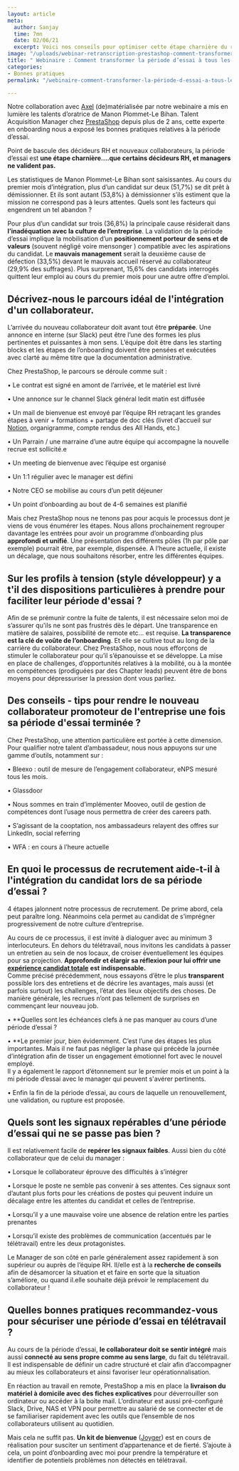 ```yaml
---
layout: article
meta:
  author: Sanjay
  time: 7mn
  date: 02/06/21
  excerpt: Voici nos conseils pour optimiser cette étape charnière du recrutement
image: "/uploads/webinar-retranscription-prestashop-comment-transformer-la-periode-d-essai-a-tous-les-couts-5.png"
title: " Webinaire : Comment transformer la période d’essai à tous les coûts ? "
categories:
- Bonnes pratiques
permalink: "/webinaire-comment-transformer-la-période-d-essai-a-tous-les-couts/"

---
```

Notre collaboration avec [Axel](https://www.heyaxel.com/) (de)matérialisée par notre webinaire a mis en lumière les talents d’oratrice de Manon Plommet-Le Bihan. Talent Acquisition Manager chez [PrestaShop](https://blog.refty.co/comment-prestashop-a-structure-son-processus-de-recrutement/) depuis plus de 2 ans, cette experte en onboarding nous a exposé les bonnes pratiques relatives à la période d’essai.

Point de bascule des décideurs RH et nouveaux collaborateurs, la période d’essai est **une étape charnière….que certains décideurs RH, et managers ne valident pas.**

Les statistiques de Manon Plommet-Le Bihan sont saisissantes. Au cours du premier mois d’intégration, plus d’un candidat sur deux (51,7%) se dit prêt à démissionner. Et ils sont autant (53,8%) à démissionner s’ils estiment que la mission ne correspond pas à leurs attentes. Quels sont les facteurs qui engendrent un tel abandon ?

Pour plus d’un candidat sur trois (36,8%) la principale cause résiderait dans **l’inadéquation avec la culture de l’entreprise**. La validation de la période d’essai implique la mobilisation d’un **positionnement porteur de sens et de valeurs** (souvent négligé voire mensonger ) compatible avec les aspirations du candidat. Le **mauvais management** serait la deuxième cause de défection (33,5%) devant le mauvais accueil réservé au collaborateur (29,9% des suffrages). Plus surprenant, 15,6% des candidats interrogés quittent leur emploi au cours du premier mois pour une autre offre d’emploi.

## **Décrivez-nous le parcours idéal de l'intégration d'un collaborateur.**

L’arrivée du nouveau collaborateur doit avant tout être **préparée**. Une annonce en interne (sur Slack) peut être l’une des formes les plus pertinentes et puissantes à mon sens. L’équipe doit être dans les starting blocks et les étapes de l’onboarding doivent être pensées et exécutées avec clarté au même titre que la documentation administrative.

Chez PrestaShop, le parcours se déroule comme suit :

• Le contrat est signé en amont de l’arrivée, et le matériel est livré

• Une annonce sur le channel Slack général ledit matin est diffusée

• Un mail de bienvenue est envoyé par l’équipe RH retraçant les grandes étapes à venir + formations + partage de doc clés (livret d’accueil sur [Notion](https://www.notion.so/), organigramme, compte rendus des All Hands, etc.)

• Un Parrain / une marraine d’une autre équipe qui accompagne la nouvelle recrue est sollicité.e

• Un meeting de bienvenue avec l’équipe est organisé

• Un 1:1 régulier avec le manager est défini

• Notre CEO se mobilise au cours d’un petit déjeuner

• Un point d’onboarding au bout de 4-6 semaines est planifié

Mais chez PrestaShop nous ne tenons pas pour acquis le processus dont je viens de vous énumérer les étapes. Nous allons prochainement regrouper davantage les entrées pour avoir un programme d’onboarding plus **approfondi et unifié**. Une présentation des différents pôles (1h par pôle par exemple) pourrait être, par exemple, dispensée. A l’heure actuelle, il existe un décalage, que nous souhaitons résorber, entre les différentes équipes.

## **Sur les profils à tension (style développeur) y a t'il des dispositions particulières à prendre pour faciliter leur période d'essai ?**

Afin de se prémunir contre la fuite de talents, il est nécessaire selon moi de s’assurer qu'ils ne sont pas frustrés dès le départ. Une transparence en matière de salaires, possibilité de remote etc… est requise. **La transparence est la clé de voûte de l’onboarding**. Et elle se cultive tout au long de la carrière du collaborateur. Chez PrestaShop, nous nous efforçons de stimuler le collaborateur pour qu’il s’épanouisse et se développe. La mise en place de challenges, d’opportunités relatives à la mobilité, ou à la montée en compétences (prodiguées par des Chapter leads) peuvent être de bons moyens pour dépressuriser la pression dont vous parliez.

## **Des conseils - tips pour rendre le nouveau collaborateur promoteur de l'entreprise une fois sa période d'essai terminée ?**

Chez PrestaShop, une attention particulière est portée à cette dimension. Pour qualifier notre talent d’ambassadeur, nous nous appuyons sur une gamme d’outils, notamment sur :

• Bleexo : outil de mesure de l’engagement collaborateur, eNPS mesuré tous les mois.

• Glassdoor

• Nous sommes en train d’implémenter Mooveo, outil de gestion de compétences dont l’usage nous permettra de créer des careers path.

• S’agissant de la cooptation, nos ambassadeurs relayent des offres sur LinkedIn, social referring

• WFA : en cours à l’heure actuelle

## **En quoi le processus de recrutement aide-t-il à l'intégration du candidat lors de sa période d’essai ?**

4 étapes jalonnent notre processus de recrutement. De prime abord, cela peut paraître long. Néanmoins cela permet au candidat de s’imprégner progressivement de notre culture d’entreprise. 

Au cours de ce processus, il est invité à dialoguer avec au minimum 3 interlocuteurs. En dehors du télétravail, nous invitons les candidats à passer un entretien au sein de nos locaux, de croiser éventuellement les équipes pour sa projection. **Approfondir et élargir sa réflexion pour lui offrir une** [**expérience candidat totale**](https://blog.refty.co/qu-est-ce-que-experience-candidat/) **est indispensable.**  
Comme précisé précédemment, nous essayons d’être le plus **transparent** possible lors des entretiens et de décrire les avantages, mais aussi (et parfois surtout) les challenges, l’état des lieux objectifs des choses. De manière générale, les recrues n’ont pas tellement de surprises en commençant leur nouveau job.

• **Quelles sont les échéances clefs à ne pas manquer au cours d’une période d’essai ?

• **Le premier jour, bien évidemment. C’est l’une des étapes les plus importantes. Mais il ne faut pas négliger la phase qui précède la journée d’intégration afin de tisser un engagement émotionnel fort avec le nouvel employé.  
Il y a également le rapport d’étonnement sur le premier mois et un point à la mi période d’essai avec le manager qui peuvent s'avérer pertinents.

• Enfin la fin de la période d’essai, au cours de laquelle un renouvellement, une validation, ou rupture est proposée.

## **Quels sont les signaux repérables d’une période d’essai qui ne se passe pas bien ?**

Il est relativement facile de **repérer les signaux faibles**. Aussi bien du côté collaborateur que de celui du manager :

• Lorsque le collaborateur éprouve des difficultés à s’intégrer

• Lorsque le poste ne semble pas convenir à ses attentes. Ces signaux sont d’autant plus forts pour les créations de postes qui peuvent induire un décalage entre les attentes du candidat et celles de l’entreprise.

• Lorsqu’il y a une mauvaise voire une absence de relation entre les parties prenantes

• Lorsqu’il existe des problèmes de communication (accentués par le télétravail) entre les deux protagonistes.

Le Manager de son côté en parle généralement assez rapidement à son supérieur ou auprès de l’équipe RH. Il/elle est à la **recherche de conseils** afin de désamorcer la situation et et faire en sorte que la situation s’améliore, ou quand il.elle souhaite déjà prévoir le remplacement du collaborateur !

## **Quelles bonnes pratiques recommandez-vous pour sécuriser une période d’essai en télétravail ?**

Au cours de la période d’essai, **le collaborateur doit se sentir intégré** mais aussi **connecté au sens propre comme au sens large**, du fait du télétravail. Il est indispensable de définir un cadre structuré et clair afin d’accompagner au mieux les collaborateurs et ainsi favoriser leur opérationnalisation.

En réaction au travail en remote, PrestaShop a mis en place la **livraison du matériel à domicile avec des fiches explicatives** pour déverrouiller son ordinateur ou accéder à la boite mail. L’ordinateur est aussi pré-configuré Slack, Drive, NAS et VPN pour permettre au salarié de se connecter et de se familiariser rapidement avec les outils que l’ensemble de nos collaborateurs utilisent au quotidien.

Mais cela ne suffit pas. **Un kit de bienvenue** ([Joyger](https://www.joyger.fr/)) est en cours de réalisation pour susciter un sentiment d’appartenance et de fierté. S’ajoute à cela, un point d’onboarding avec moi pour prendre la température et identifier de potentiels problèmes non détectés en télétravail.